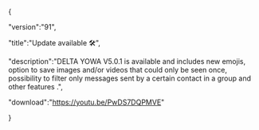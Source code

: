 {

 "version":"91",

 "title":"Update available 🛠️",

 "description":"DELTA YOWA V5.0.1 is available and includes new emojis, option to save images and/or videos that could only be seen once, possibility to filter only messages sent by a certain contact in a group and other features .",

"download":"https://youtu.be/PwDS7DQPMVE"

}
